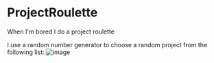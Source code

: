 # ProjectRoulette
When I'm bored I do a project roulette

I use a random number generator to choose a random project from the following list:
![image](https://user-images.githubusercontent.com/72436899/213883538-f180d4c3-793e-423b-ab87-1467407f3619.png)
